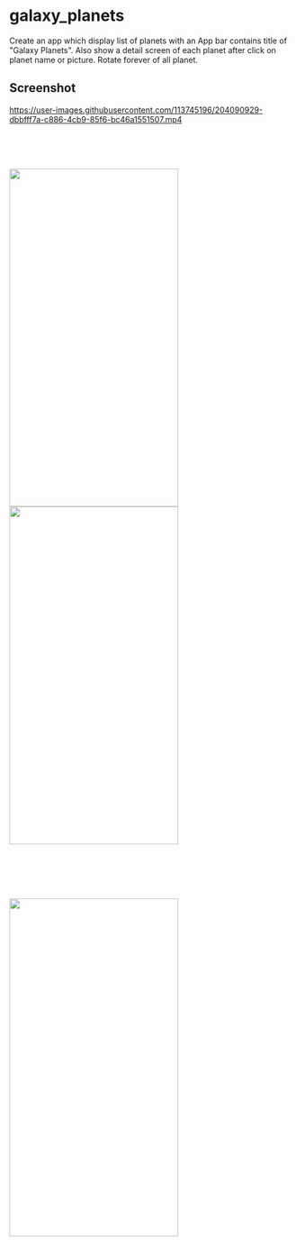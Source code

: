# galaxy_planets

Create an app which display list of planets with an App bar contains title of "Galaxy Planets". Also show a detail screen of each planet after click on planet name or picture. Rotate forever of all planet.

## Screenshot

https://user-images.githubusercontent.com/113745196/204090929-dbbfff7a-c886-4cb9-85f6-bc46a1551507.mp4

<br><br><br>

<img width="300" height="600" src="https://user-images.githubusercontent.com/113745196/204090933-14325ce1-b789-4f55-bf85-2bee79286cdd.jpg">    <img width="300" height="600" src="https://user-images.githubusercontent.com/113745196/204090937-af3364cd-f7f7-4dda-a708-1b5fa4162958.jpg">

<br><br><br><br>

<img width="300" height="600" src="https://user-images.githubusercontent.com/113745196/204090947-946b01a7-845d-4efe-982c-f48ac3809f8f.jpg">
